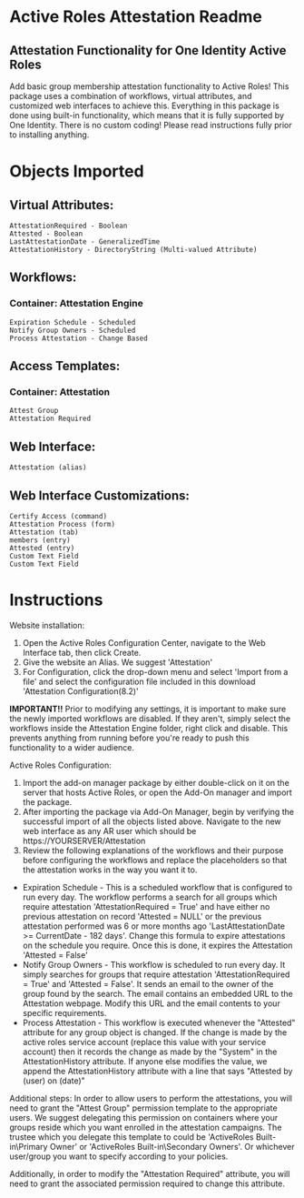 # Active Roles Attestation Readme
## Attestation Functionality for One Identity Active Roles

Add basic group membership attestation functionality to Active Roles!  This package uses a combination of workflows, virtual attributes, and customized web interfaces to achieve this.  Everything in this package is done using built-in functionality, which means that it is fully supported by One Identity.  There is no custom coding!  Please read instructions fully prior to installing anything.

# Objects Imported
## Virtual Attributes:
    AttestationRequired - Boolean
    Attested - Boolean
    LastAttestationDate - GeneralizedTime
    AttestationHistory - DirectoryString (Multi-valued Attribute)

## Workflows:
###  Container: Attestation Engine
    Expiration Schedule - Scheduled
    Notify Group Owners - Scheduled
    Process Attestation - Change Based

## Access Templates:
 ### Container: Attestation
    Attest Group
    Attestation Required

## Web Interface:
    Attestation (alias)

## Web Interface Customizations:
    Certify Access (command)
    Attestation Process (form)
    Attestation (tab)
    members (entry)
    Attested (entry)
    Custom Text Field
    Custom Text Field

# Instructions

Website installation:
1.  Open the Active Roles Configuration Center, navigate to the Web Interface tab, then click Create.
2.  Give the website an Alias.  We suggest 'Attestation'
3.  For Configuration, click the drop-down menu and select 'Import from a file' and select the configuration file included in this download 'Attestation Configuration(8.2)'

**IMPORTANT!!**  Prior to modifying any settings, it is important to make sure the newly imported workflows are disabled.  If they aren't, simply select the workflows inside the Attestation Engine folder, right click and disable.  This prevents anything from running before you're ready to push this functionality to a wider audience.

Active Roles Configuration:
1. Import the add-on manager package by either double-click on it on the server that hosts Active Roles, or open the Add-On manager and import the package.
2.  After importing the package via Add-On Manager, begin by verifying the successful import of all the objects listed above.  Navigate to the new web interface as any AR user which should be https://YOURSERVER/Attestation
3.  Review the following explanations of the workflows and their purpose before configuring the workflows and replace the placeholders so that the attestation works in the way you want it to.
  -  Expiration Schedule - This is a scheduled workflow that is configured to run every day.  The workflow performs a search for all groups which require attestation 'AttestationRequired = True' and have either no previous attestation on record 'Attested = NULL' or the previous attestation performed was 6 or more months ago 'LastAttestationDate >= CurrentDate - 182 days'.  Change this formula to expire attestations on the schedule you require.  Once this is done, it expires the Attestation 'Attested = False'
  -  Notify Group Owners - This workflow is scheduled to run every day.  It simply searches for groups that require attestation 'AttestationRequired = True' and 'Attested = False'.  It sends an email to the owner of the group found by the search.  The email contains an embedded URL to the Attestation webpage.  Modify this URL and the email contents to your specific requirements.
  -  Process Attestation - This workflow is executed whenever the "Attested" attribute for any group object is changed.  If the change is made by the active roles service account (replace this value with your service account) then it records the change as made by the "System" in the AttestationHistory attribute.  If anyone else modifies the value, we append the AttestationHistory attribute with a line that says "Attested by (user) on (date)"

Additional steps:
In order to allow users to perform the attestations, you will need to grant the "Attest Group" permission template to the appropriate users.  We suggest delegating this permission on containers where your groups reside which you want enrolled in the attestation campaigns.  The trustee which you delegate this template to could be 'ActiveRoles Built-in\Primary Owner' or 'ActiveRoles Built-in\Secondary Owners'.  Or whichever user/group you want to specify according to your policies.

Additionally, in order to modify the "Attestation Required" attribute, you will need to grant the associated permission required to change this attribute.  
    
